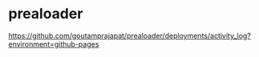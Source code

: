 # prealoader


https://github.com/goutamprajapat/prealoader/deployments/activity_log?environment=github-pages

